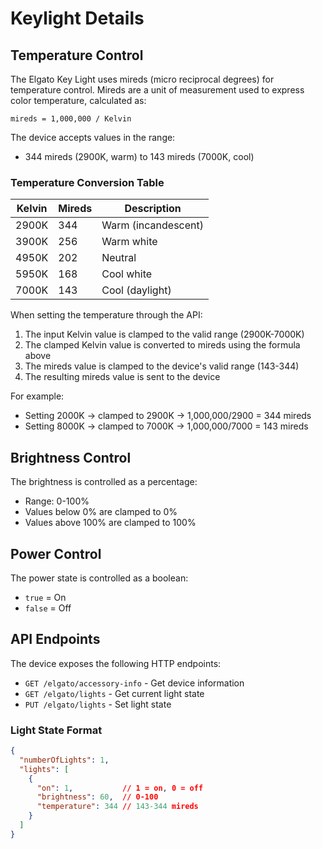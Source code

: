 # Keylight Details

## Temperature Control

The Elgato Key Light uses mireds (micro reciprocal degrees) for temperature control. Mireds are a unit of measurement used to express color temperature, calculated as:

```
mireds = 1,000,000 / Kelvin
```

The device accepts values in the range:
- 344 mireds (2900K, warm) to 143 mireds (7000K, cool)

### Temperature Conversion Table

| Kelvin | Mireds | Description |
|--------|--------|-------------|
| 2900K  | 344    | Warm (incandescent) |
| 3900K  | 256    | Warm white |
| 4950K  | 202    | Neutral |
| 5950K  | 168    | Cool white |
| 7000K  | 143    | Cool (daylight) |

When setting the temperature through the API:
1. The input Kelvin value is clamped to the valid range (2900K-7000K)
2. The clamped Kelvin value is converted to mireds using the formula above
3. The mireds value is clamped to the device's valid range (143-344)
4. The resulting mireds value is sent to the device

For example:
- Setting 2000K → clamped to 2900K → 1,000,000/2900 = 344 mireds
- Setting 8000K → clamped to 7000K → 1,000,000/7000 = 143 mireds

## Brightness Control

The brightness is controlled as a percentage:
- Range: 0-100%
- Values below 0% are clamped to 0%
- Values above 100% are clamped to 100%

## Power Control

The power state is controlled as a boolean:
- `true` = On
- `false` = Off

## API Endpoints

The device exposes the following HTTP endpoints:

- `GET /elgato/accessory-info` - Get device information
- `GET /elgato/lights` - Get current light state
- `PUT /elgato/lights` - Set light state

### Light State Format

```json
{
  "numberOfLights": 1,
  "lights": [
    {
      "on": 1,           // 1 = on, 0 = off
      "brightness": 60,  // 0-100
      "temperature": 344 // 143-344 mireds
    }
  ]
}
``` 